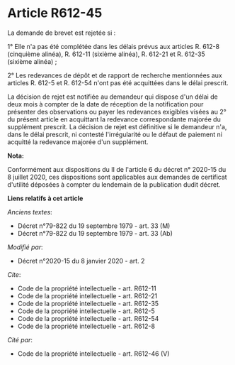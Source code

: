 # Article R612-45

La demande de brevet est rejetée si : 

1° Elle n'a pas été complétée dans les délais prévus aux articles R. 612-8 (cinquième alinéa), R. 612-11 (sixième alinéa), R.
612-21 et R. 612-35 (sixième alinéa) ; 

2° Les redevances de dépôt et de rapport de recherche mentionnées aux articles R. 612-5 et R. 612-54 n'ont pas été acquittées
dans le délai prescrit. 

La décision de rejet est notifiée au demandeur qui dispose d'un délai de deux mois à compter de la date de réception de la
notification pour présenter des observations ou payer les redevances exigibles visées au 2° du présent article en acquittant
la redevance correspondante majorée du supplément prescrit. La décision de rejet est définitive si le demandeur n'a, dans le
délai prescrit, ni contesté l'irrégularité ou le défaut de paiement ni acquitté la redevance majorée d'un supplément.

**Nota:**

Conformément aux dispositions du II de l'article 6 du décret n° 2020-15 du 8 juillet 2020, ces dispositions sont applicables
aux demandes de certificat d'utilité déposées à compter du lendemain de la publication dudit décret.

**Liens relatifs à cet article**

_Anciens textes_:

  - Décret n°79-822 du 19 septembre 1979 - art. 33 (M)
  - Décret n°79-822 du 19 septembre 1979 - art. 33 (Ab)

_Modifié par_:

  - Décret n°2020-15 du 8 janvier 2020 - art. 2

_Cite_:

  - Code de la propriété intellectuelle - art. R612-11
  - Code de la propriété intellectuelle - art. R612-21
  - Code de la propriété intellectuelle - art. R612-35
  - Code de la propriété intellectuelle - art. R612-5
  - Code de la propriété intellectuelle - art. R612-54
  - Code de la propriété intellectuelle - art. R612-8

_Cité par_:

  - Code de la propriété intellectuelle - art. R612-46 (V)
